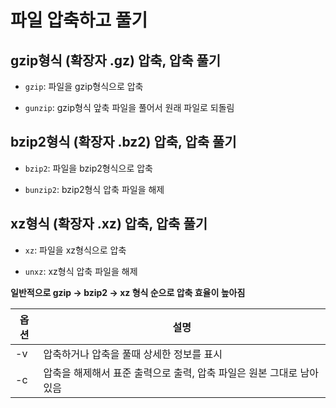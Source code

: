# 파일 압축하고 풀기

## gzip형식 (확장자 .gz) 압축, 압축 풀기

- `gzip`: 파일을 gzip형식으로 압축

- `gunzip`: gzip형식 앞축 파일을 풀어서 원래 파일로 되돌림

## bzip2형식 (확장자 .bz2) 압축, 압축 풀기

- `bzip2`: 파일을 bzip2형식으로 압축

- `bunzip2`: bzip2형식 압축 파일을 해제

## xz형식 (확장자 .xz) 압축, 압축 풀기

- `xz`: 파일을 xz형식으로 압축

- `unxz`: xz형식 압축 파일을 해제

__일반적으로 gzip -> bzip2 -> xz 형식 순으로 압축 효율이 높아짐__

|옵션|설명|
|---|---|
|-v| 압축하거나 압축을 풀때 상세한 정보를 표시|
|-c | 압축을 해제해서 표준 출력으로 출력, 압축 파일은 원본 그대로 남아 있음|
